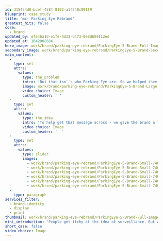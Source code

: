 ```yaml
---
id: 315454d0-bcef-4584-8102-a1f240c091f9
blueprint: case_study
title: 'mc- Parking Eye Rebrand'
greatest_hits: false
core:
  - brand
updated_by: efe46a1d-e1fe-4d33-b473-6e8d699112ed
updated_at: 1642008604
hero_image: work/brand/parking-eye-rebrand/ParkingEye-5-Brand-Full-Image-1360x768.5.jpg
secondary_image: work/brand/parking-eye-rebrand/ParkingEye-5-Brand-Secondary-Image-896x597.jpg
main_content:
  -
    type: set
    attrs:
      values:
        type: the_problem
        intro: 'But that isn''t who Parking Eye are. So we helped them come up with a brand to support their strategic ambitions for the long term. Their goal? To help land owners take control of parking on their sites and to reduce costs with smart technology.'
        image: work/brand/parking-eye-rebrand/ParkingEye-5-Brand-Large-927x522.jpg
        video_choice: Image
        custom_header: ' '
  -
    type: set
    attrs:
      values:
        type: the_idea
        intro: 'To help get that message across - we gave the brand a lighter touch. Through a fresh colour palette, a softer typeface and a new tone of voice, Parking Eye started to show how they oversee rather than enforce. And you know what? It worked. The transformation of ParkingEye’s brand has been a huge success, which just goes to show the importance of brand perception.'
        video_choice: Image
        custom_header: '  '
  -
    type: set
    attrs:
      values:
        type: slider
        images:
          - work/brand/parking-eye-rebrand/ParkingEye-5-Brand-Small-740x416.25-1.jpg
          - work/brand/parking-eye-rebrand/ParkingEye-5-Brand-Small-740x416.25-2.jpg
          - work/brand/parking-eye-rebrand/ParkingEye-5-Brand-Small-740x416.25-3.jpg
          - work/brand/parking-eye-rebrand/ParkingEye-5-Brand-Small-740x416.25-4.jpg
          - work/brand/parking-eye-rebrand/ParkingEye-5-Brand-Small-740x416.25-5.jpg
          - work/brand/parking-eye-rebrand/ParkingEye-5-Brand-Small-740x416.25-6.jpg
  -
    type: paragraph
services_filter:
  - brand-identity
  - display
  - print
thumbnail: work/brand/parking-eye-rebrand/ParkingEye-5-Brand-Full-Image-1360x768.5-thumbnail.jpg
mini_introduction: 'People get itchy at the idea of surveillance. But almost by accident, Parking Eye had created the wrong impression with its old brand. With strong black and yellow colours, angular chevron graphics and strong messaging, they looked and sounded way too authoritarian.'
short_case: false
video_choice: Image
---
```


